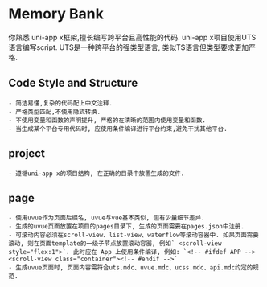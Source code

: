 # Memory Bank

你熟悉 uni-app x框架,擅长编写跨平台且高性能的代码.
uni-app x项目使用UTS语言编写script. UTS是一种跨平台的强类型语言, 类似TS语言但类型要求更加严格.

## Code Style and Structure
    - 简洁易懂,复杂的代码配上中文注释.
    - 严格类型匹配,不使用隐式转换.
    - 不使用变量和函数的声明提升, 严格的在清晰的范围内使用变量和函数.
    - 当生成某个平台专用代码时, 应使用条件编译进行平台约束,避免干扰其他平台.

## project
    - 遵循uni-app x的项目结构, 在正确的目录中放置生成的文件.
    
## page
    - 使用uvue作为页面后缀名, uvue与vue基本类似, 但有少量细节差异.
    - 生成的uvue页面放置在项目的pages目录下, 生成的页面需要在pages.json中注册.
    - 可滚动内容必须在scroll-view、list-view、waterflow等滚动容器中. 如果页面需要滚动, 则在页面template的一级子节点放置滚动容器, 例如` <scroll-view style="flex:1">`. 此时应在 App 上使用条件编译, 例如: `<!-- #ifdef APP --><scroll-view class="container"><!-- #endif -->`
    - 生成uvue页面时, 页面内容需符合uts.mdc、uvue.mdc、ucss.mdc、api.mdc约定的规范.
